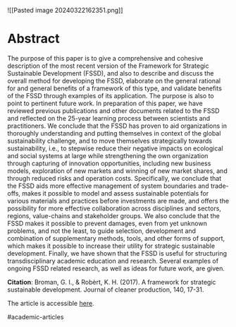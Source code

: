 
![[Pasted image 20240322162351.png]]

# Abstract
The purpose of this paper is to give a comprehensive and cohesive description of the most recent version of the Framework for Strategic Sustainable Development (FSSD), and also to describe and discuss the overall method for developing the FSSD, elaborate on the general rational for and general benefits of a framework of this type, and validate benefits of the FSSD through examples of its application. The purpose is also to point to pertinent future work. In preparation of this paper, we have reviewed previous publications and other documents related to the FSSD and reflected on the 25-year learning process between scientists and practitioners. We conclude that the FSSD has proven to aid organizations in thoroughly understanding and putting themselves in context of the global sustainability challenge, and to move themselves strategically towards sustainability, i.e., to stepwise reduce their negative impacts on ecological and social systems at large while strengthening the own organization through capturing of innovation opportunities, including new business models, exploration of new markets and winning of new market shares, and through reduced risks and operation costs. Specifically, we conclude that the FSSD aids more effective management of system boundaries and trade-offs, makes it possible to model and assess sustainable potentials for various materials and practices before investments are made, and offers the possibility for more effective collaboration across disciplines and sectors, regions, value-chains and stakeholder groups. We also conclude that the FSSD makes it possible to prevent damages, even from yet unknown problems, and not the least, to guide selection, development and combination of supplementary methods, tools, and other forms of support, which makes it possible to increase their utility for strategic sustainable development. Finally, we have shown that the FSSD is useful for structuring transdisciplinary academic education and research. Several examples of ongoing FSSD related research, as well as ideas for future work, are given.

**Citation**: Broman, G. I., & Robèrt, K. H. (2017). A framework for strategic sustainable development. Journal of cleaner production, 140, 17-31.

The article is accessible [here](https://www.sciencedirect.com/science/article/abs/pii/S0959652615015930?fr=RR-2&rr=8434d221fe4c2d99).

#academic-articles